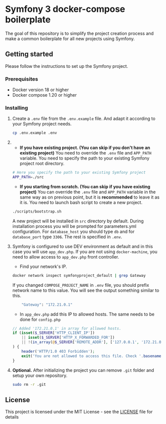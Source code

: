 # Symfony 3 docker-compose boilerplate

The goal of this repository is to simplify the project creation process and make a common boilerplate for all new projects using Symfony.

## Getting started
Please follow the instructions to set up the Symfony project.

### Prerequisites
* Docker version 18 or higher
* Docker compose 1.20 or higher

### Installing
1. Create a `.env` file from the `.env.example` file. And adapt it according to your Symfony project needs.
    ```bash
    cp .env.example .env
    ```
2.
    - **If you have existing project. (You can skip if you don't have an existing project)** You need to override the `.env` file and `APP_PATH` variable. You need to specify the path to your existing Symfony project root directory.
    ```bash
    # Here you specify the path to your existing Symfony project
    APP_PATH=./src
    ```
    - **If you starting from scratch. (You can skip if you have existing project)** You can override the `.env` file and `APP_PATH` variable in the same way as on previous point, but it is **recommended** to leave it as it is.
    You need to launch bash script to create a new project.
    ```bash
    ./scripts/bootstrap.sh
    ```
    A new project will be installed in `src` directory by default.
    During installation process you will be prompted for parameters.yml configuration. For `database_host` you should type `db` and for `database_port` type `3306`. The rest is specified in `.env`.
3. Symfony is configured to use DEV environment as default and in this case you will use `app_dev.php`. If you are not using `docker-machine`, you need to allow access to `app_dev.php` front controller.
    - Find your network's IP.
    ```bash
    docker network inspect symfonyproject_default | grep Gateway
    ```
    
    If you changed `COMPOSE_PROJECT_NAME` in `.env` file, you should prefix network name to this value. You will see the output something similar to this.
    ```bash
        "Gateway": "172.21.0.1"
    ```
    
    - In `app_dev.php` add this IP to allowed hosts. The same needs to be done for `config.php`
    ```php
    // Added '172.21.0.1' in array for allowed hosts.
    if (isset($_SERVER['HTTP_CLIENT_IP'])
        || isset($_SERVER['HTTP_X_FORWARDED_FOR'])
        || !(in_array(@$_SERVER['REMOTE_ADDR'], ['127.0.0.1', '172.21.0.1', '::1'], true) || PHP_SAPI === 'cli-server')
    ) {
        header('HTTP/1.0 403 Forbidden');
        exit('You are not allowed to access this file. Check '.basename(__FILE__).' for more information.');
    }
    ```
4. **Optional.** After initializing the project you can remove `.git` folder and setup your own repository.
    ```bash
    sudo rm -r .git
    ```

## License

This project is licensed under the MIT License - see the [LICENSE](LICENSE) file for details
